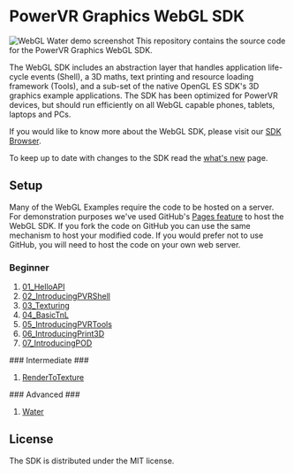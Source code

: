 # PowerVR Graphics WebGL SDK #
![WebGL Water demo screenshot](http://powervr-graphics.github.io/WebGL_SDK/images/WebGLWaterDemo.png)
This repository contains the source code for the PowerVR Graphics WebGL SDK.

The WebGL SDK includes an abstraction layer that handles application life-cycle events (Shell), a 3D maths, text printing and resource loading framework (Tools), and a sub-set of the native OpenGL ES SDK's 3D graphics example applications. The SDK has been optimized for PowerVR devices, but should run efficiently on all WebGL capable phones, tablets, laptops and PCs.

If you would like to know more about the WebGL SDK, please visit our [SDK Browser](http://powervr-graphics.github.io/WebGL_SDK/WebGL_SDK/SDKBrowser.html).

To keep up to date with changes to the SDK read the [what's new](http://community.imgtec.com/developers/powervr/whats-new/) page.

## Setup ##
Many of the WebGL Examples require the code to be hosted on a server. For demonstration purposes we've used GitHub's [Pages feature](https://pages.github.com/) to host the WebGL SDK. If you fork the code on GitHub you can use the same mechanism to host your modified code. If you would prefer not to use GitHub, you will need to host the code on your own web server.

### Beginner ###
<ol>
<li><a href="http://powervr-graphics.github.io/WebGL_SDK/WebGL_SDK/Examples/Beginner/01_HelloAPI/">01_HelloAPI</a></li>
<li><a href="http://powervr-graphics.github.io/WebGL_SDK/WebGL_SDK/Examples/Beginner/02_IntroducingPVRShell/">02_IntroducingPVRShell</a></li>
<li><a href="http://powervr-graphics.github.io/WebGL_SDK/WebGL_SDK/Examples/Beginner/03_Texturing/">03_Texturing</a></li>
<li><a href="http://powervr-graphics.github.io/WebGL_SDK/WebGL_SDK/Examples/Beginner/04_BasicTnL/">04_BasicTnL</a></li>
<li><a href="http://powervr-graphics.github.io/WebGL_SDK/WebGL_SDK/Examples/Beginner/05_IntroducingPVRTools/">05_IntroducingPVRTools</a></li>
<li><a href="http://powervr-graphics.github.io/WebGL_SDK/WebGL_SDK/Examples/Beginner/06_IntroducingPrint3D//">06_IntroducingPrint3D</a></li>
<li><a href="http://powervr-graphics.github.io/WebGL_SDK/WebGL_SDK/Examples/Beginner/07_IntroducingPOD/">07_IntroducingPOD</a></li>
</ol>
### Intermediate ###
<ol>
<li><a href="http://powervr-graphics.github.io/WebGL_SDK/WebGL_SDK/Examples/Intermediate/RenderToTexture/">RenderToTexture</a></li>
</ol>
### Advanced ###
<ol>
<li><a href="http://powervr-graphics.github.io/WebGL_SDK/WebGL_SDK/Examples/Advanced/Water/">Water</a></li>
</ol>

## License ##
The SDK is distributed under the MIT license.
